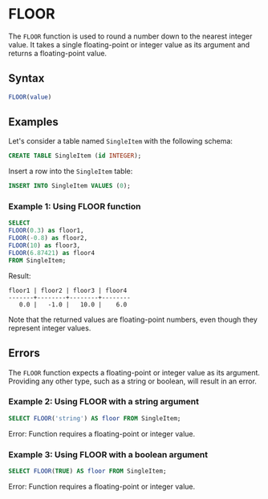 # FLOOR

The `FLOOR` function is used to round a number down to the nearest integer value. It takes a single floating-point or integer value as its argument and returns a floating-point value.

## Syntax

```sql
FLOOR(value)
```

## Examples

Let's consider a table named `SingleItem` with the following schema:

```sql
CREATE TABLE SingleItem (id INTEGER);
```

Insert a row into the `SingleItem` table:

```sql
INSERT INTO SingleItem VALUES (0);
```

### Example 1: Using FLOOR function

```sql
SELECT
FLOOR(0.3) as floor1,
FLOOR(-0.8) as floor2,
FLOOR(10) as floor3,
FLOOR(6.87421) as floor4
FROM SingleItem;
```

Result:

```
floor1 | floor2 | floor3 | floor4
-------+--------+--------+--------
   0.0 |   -1.0 |   10.0 |    6.0
```

Note that the returned values are floating-point numbers, even though they represent integer values.

## Errors

The `FLOOR` function expects a floating-point or integer value as its argument. Providing any other type, such as a string or boolean, will result in an error.

### Example 2: Using FLOOR with a string argument

```sql
SELECT FLOOR('string') AS floor FROM SingleItem;
```

Error: Function requires a floating-point or integer value.

### Example 3: Using FLOOR with a boolean argument

```sql
SELECT FLOOR(TRUE) AS floor FROM SingleItem;
```

Error: Function requires a floating-point or integer value.